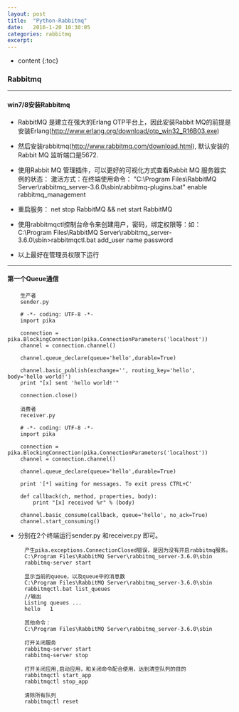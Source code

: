 ```yaml
---
layout: post
title:  "Python-Rabbitmq"
date:   2016-1-20 10:30:05
categories: rabbitmq
excerpt: 
---
```


* content
{:toc}


### Rabbitmq

---

#### win7/8安装Rabbitmq

* RabbitMQ 是建立在强大的Erlang OTP平台上，因此安装Rabbit MQ的前提是安装Erlang(http://www.erlang.org/download/otp_win32_R16B03.exe)

* 然后安装rabbitmq(http://www.rabbitmq.com/download.html), 默认安装的Rabbit MQ 监听端口是5672.

* 使用Rabbit MQ 管理插件，可以更好的可视化方式查看Rabbit MQ 服务器实例的状态：
    激活方式：在终端使用命令：
        "C:\Program Files\RabbitMQ Server\rabbitmq_server-3.6.0\sbin\rabbitmq-plugins.bat" enable rabbitmq_management

* 重启服务：
        net stop RabbitMQ && net start RabbitMQ

* 使用rabbitmqctl控制台命令来创建用户，密码，绑定权限等：如：
        C:\Program Files\RabbitMQ Server\rabbitmq_server-3.6.0\sbin>rabbitmqctl.bat add_user name password

* 以上最好在管理员权限下运行

---

#### 第一个Queue通信

        生产者
        sender.py
        
        # -*- coding: UTF-8 -*-
        import pika

        connection = pika.BlockingConnection(pika.ConnectionParameters('localhost'))
        channel = connection.channel()

        channel.queue_declare(queue='hello',durable=True)

        channel.basic_publish(exchange='', routing_key='hello', body='hello world!')
        print "[x] sent 'hello world!'"

        connection.close()
        
        消费者
        receiver.py 
        
        # -*- coding: UTF-8 -*-
        import pika

        connection = pika.BlockingConnection(pika.ConnectionParameters('localhost'))
        channel = connection.channel()

        channel.queue_declare(queue='hello',durable=True)

        print '[*] waiting for messages. To exit press CTRL+C'

        def callback(ch, method, properties, body):
            print "[x] received %r" % (body)
            
        channel.basic_consume(callback, queue='hello', no_ack=True)
        channel.start_consuming()
        
* 分别在2个终端运行sender.py 和receiver.py 即可。

        产生pika.exceptions.ConnectionClosed错误，是因为没有开启rabbitmq服务。
        C:\Program Files\RabbitMQ Server\rabbitmq_server-3.6.0\sbin
        rabbitmq-server start
        
        显示当前的queue，以及queue中的消息数
        C:\Program Files\RabbitMQ Server\rabbitmq_server-3.6.0\sbin
        rabbitmqctl.bat list_queues
        //输出
        Listing queues ...
        hello   1

        其他命令：
        C:\Program Files\RabbitMQ Server\rabbitmq_server-3.6.0\sbin
        
        打开关闭服务
        rabbitmq-server start
        rabbitmq-server stop
        
        打开关闭应用,启动应用，和关闭命令配合使用，达到清空队列的目的
        rabbitmqctl start_app
        rabbitmqctl stop_app
        
        清除所有队列
        rabbitmqctl reset